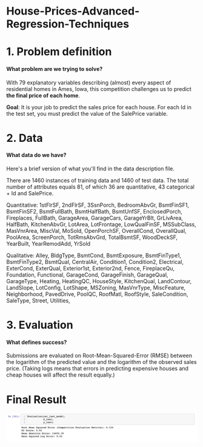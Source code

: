 # House-Prices-Advanced-Regression-Techniques
# 1. Problem definition
#### What problem are we trying to solve?
With 79 explanatory variables describing (almost) every aspect of residential homes in Ames, Iowa, this competition challenges us to predict **the final price of each home**.

**Goal**: It is your job to predict the sales price for each house. For each Id in the test set, you must predict the value of the SalePrice variable. 


# 2. Data
#### What data do we have?
Here's a brief version of what you'll find in the data description file.

There are 1460 instances of training data and 1460 of test data. The total number of attributes equals 81, of which 36 are quantitative, 43 categorical + Id and SalePrice. <br>

Quantitative: 1stFlrSF, 2ndFlrSF, 3SsnPorch, BedroomAbvGr, BsmtFinSF1, BsmtFinSF2, BsmtFullBath, BsmtHalfBath, BsmtUnfSF, EnclosedPorch, Fireplaces, FullBath, GarageArea, GarageCars, GarageYrBlt, GrLivArea, HalfBath, KitchenAbvGr, LotArea, LotFrontage, LowQualFinSF, MSSubClass, MasVnrArea, MiscVal, MoSold, OpenPorchSF, OverallCond, OverallQual, PoolArea, ScreenPorch, TotRmsAbvGrd, TotalBsmtSF, WoodDeckSF, YearBuilt, YearRemodAdd, YrSold <br>

Qualitative: Alley, BldgType, BsmtCond, BsmtExposure, BsmtFinType1, BsmtFinType2, BsmtQual, CentralAir, Condition1, Condition2, Electrical, ExterCond, ExterQual, Exterior1st, Exterior2nd, Fence, FireplaceQu, Foundation, Functional, GarageCond, GarageFinish, GarageQual, GarageType, Heating, HeatingQC, HouseStyle, KitchenQual, LandContour, LandSlope, LotConfig, LotShape, MSZoning, MasVnrType, MiscFeature, Neighborhood, PavedDrive, PoolQC, RoofMatl, RoofStyle, SaleCondition, SaleType, Street, Utilities, <br>

# 3. Evaluation
#### What defines success?
Submissions are evaluated on Root-Mean-Squared-Error (RMSE) between the logarithm of the predicted value and the logarithm of the observed sales price. (Taking logs means that errors in predicting expensive houses and cheap houses will affect the result equally.)

# Final Result 
![Final Result picture](https://github.com/Mehrads/House-Prices-Advanced-Regression-Techniques/blob/main/Screenshot%201402-05-31%20at%2018.16.23.png)
